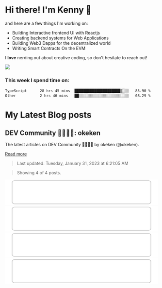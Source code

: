 # Hi there! I'm Kenny :cowboy_hat_face:

and here are a few things I'm working on:

- Building Interactive frontend UI with Reactjs
- Creating backend systems for Web Applications
- Building Web3 Dapps for the decentralized world
- Writing Smart Contracts On the EVM

I **love** nerding out about creative coding, so don't hesitate to reach out!

<img height="180em" src="https://github-readme-stats.vercel.app/api?username=okeken&show_icons=true&hide_border=true&&count_private=true&include_all_commits=true" />

### This week I spend time on:

<!--START_SECTION:waka-->

```text
TypeScript      28 hrs 45 mins  █████████████████████▒░░░   85.90 %
Other           2 hrs 46 mins   ██░░░░░░░░░░░░░░░░░░░░░░░   08.29 %
```

<!--END_SECTION:waka-->


# My Latest Blog posts

<!-- blog-post-list:start -->
## DEV Community 👩‍💻👨‍💻\: okeken

The latest articles on DEV Community 👩‍💻👨‍💻 by okeken \(@okeken\).

[Read more](https://dev.to/okeken)
> Last updated: Tuesday, January 31, 2023 at 6:21:05 AM

> Showing 4 of 4 posts.

[![Javascript to know for Reactjs](https://raw.githubusercontent.com/okeken/okeken/main/blog-post-list-output/DEV_Community_👩‍💻👨‍💻__okeken/Javascript_to_know_for_Reactjs.svg)](https://dev.to/okeken/javascript-to-know-for-reactjs-5e34)
[![How to create an admin panel in React JS - Part 2](https://raw.githubusercontent.com/okeken/okeken/main/blog-post-list-output/DEV_Community_👩‍💻👨‍💻__okeken/How_to_create_an_admin_panel_in_React_JS_-_Part_2.svg)](https://dev.to/okeken/how-to-create-an-admin-panel-in-react-js-part-2-3j9)
[![How to create an admin panel in React JS- Part 1](https://raw.githubusercontent.com/okeken/okeken/main/blog-post-list-output/DEV_Community_👩‍💻👨‍💻__okeken/How_to_create_an_admin_panel_in_React_JS-_Part_1.svg)](https://dev.to/okeken/how-to-create-an-admin-panel-in-react-js-26d6)
[![Getting Started With Reactjs - For Complete Newbie](https://raw.githubusercontent.com/okeken/okeken/main/blog-post-list-output/DEV_Community_👩‍💻👨‍💻__okeken/Getting_Started_With_Reactjs_-_For_Complete_Newbie.svg)](https://dev.to/okeken/getting-started-with-reactjs-for-complete-newbie-4dl4)


<!-- blog-post-list:end -->
